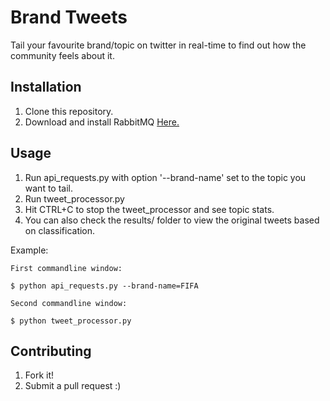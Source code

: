 # Brand Tweets

Tail your favourite brand/topic on twitter in real-time to find out how the community feels about it.

## Installation

1. Clone this repository.
2. Download and install RabbitMQ [Here.](https://www.rabbitmq.com/download.html)

## Usage

1. Run api_requests.py with option '--brand-name' set to the topic you want to tail.
2. Run tweet_processor.py
3. Hit CTRL+C to stop the tweet_processor and see topic stats.
4. You can also check the results/ folder to view the original tweets based on classification.

Example:

    First commandline window:

    $ python api_requests.py --brand-name=FIFA

    Second commandline window:

    $ python tweet_processor.py

## Contributing

1. Fork it!
2. Submit a pull request :)
